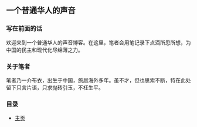 ## 一个普通华人的声音

### 写在前面的话

欢迎来到一个普通华人的声音博客。在这里，笔者会用笔记录下点滴所思所想，为中国的民主和现代化尽绵薄之力。

### 关于笔者

笔者乃一介布衣，出生于中国，旅居海外多年。虽不才，但也思索不断，特在此处留下只言片语，只求抛砖引玉，不枉生平。

### 目录
- [主页](/index)
